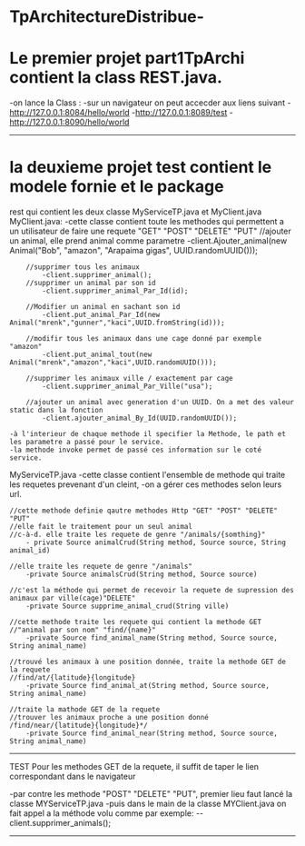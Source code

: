 # TpArchitectureDistribue-
# Le premier projet part1TpArchi contient la class REST.java.
-on lance la Class : 
-sur un navigateur on peut accecder aux liens suivant
	-http://127.0.0.1:8084/hello/world
	-http://127.0.0.1:8089/test
	-http://127.0.0.1:8090/hello/world


***************************************************************************
# la deuxieme projet test contient le modele fornie et le package
rest qui contient les deux classe MyServiceTP.java et MyClient.java
MyClient.java:
	-cette classe contient toute les methodes qui permettent a un utilisateur
	de faire une requete "GET" "POST" "DELETE" "PUT"
	    //ajouter un animal, elle prend animal comme parametre
			-client.Ajouter_animal(new Animal("Bob", "amazon", "Arapaima gigas", UUID.randomUUID()));
        
        
        //supprimer tous les animaux
			-client.supprimer_animal();
        //supprimer un animal par son id
			-client.supprimer_animal_Par_Id(id);
			
        //Modifier un animal en sachant son id
			-client.put_animal_Par_Id(new Animal("mrenk","gunner","kaci",UUID.fromString(id)));
			
        //modifir tous les animaux dans une cage donné par exemple "amazon"
			-client.put_animal_tout(new Animal("mrenk","amazon","kaci",UUID.randomUUID()));
			
        //supprimer les animaux ville / exactement par cage
			-client.supprimer_animal_Par_Ville("usa");
			
        //ajouter un animal avec generation d'un UUID. On a met des valeur static dans la fonction
			-client.ajouter_animal_By_Id(UUID.randomUUID());

	-à l'interieur de chaque methode il specifier la Methode, le path et les parametre a passé pour le service.
	-la methode invoke permet de passé ces information sur le coté service.

MyServiceTP.java
	-cette classe contient l'ensemble de methode qui traite les requetes
	prevenant d'un cleint, 
	-on a gérer ces methodes selon leurs url.
	
	//cette methode definie qautre methodes Http "GET" "POST" "DELETE" "PUT"
	//elle fait le traitement pour un seul animal
	//c-à-d. elle traite les requete de genre "/animals/{somthing}"
		- private Source animalCrud(String method, Source source, String animal_id)
	
	//elle traite les requete de genre "/animals"
		-private Source animalsCrud(String method, Source source)
	
	//c'est la méthode qui permet de recevoir la requete de supression des animaux par ville(cage)"DELETE"
		-private Source supprime_animal_crud(String ville)
		
	//cette methode traite les requete qui contient la methode GET 
	//"animal par son nom" "find/{name}"
		-private Source find_animal_name(String method, Source source, String animal_name)

	//trouvé les animaux à une position donnée, traite la methode GET de la requete
	//find/at/{latitude}{longitude}
		-private Source find_animal_at(String method, Source source, String animal_name)

	//traite la mathode GET de la requete
	//trouver les animaux proche a une position donné /find/near/{latitude}{longitude}*/
		-private Source find_animal_near(String method, Source source, String animal_name)
 ******************************************************************************************
 TEST
Pour les methodes GET de la requete, il suffit de taper le lien correspondant dans le navigateur

-par contre les methode "POST" "DELETE" "PUT", premier lieu faut lancé la classe MYServiceTP.java
-puis dans le main de la classe MYClient.java on fait appel a la méthode volu comme par exemple:
		--client.supprimer_animals();
***************************************************************************************


